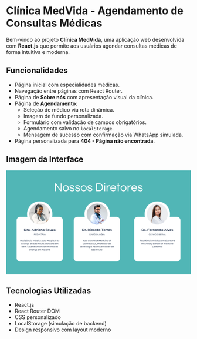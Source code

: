 # Clínica MedVida - Agendamento de Consultas Médicas

Bem-vindo ao projeto **Clínica MedVida**, uma aplicação web desenvolvida com **React.js** que permite aos usuários agendar consultas médicas de forma intuitiva e moderna.

## Funcionalidades

- Página inicial com especialidades médicas.
- Navegação entre páginas com React Router.
- Página de **Sobre nós** com apresentação visual da clínica.
- Página de **Agendamento**:
  - Seleção de médico via rota dinâmica.
  - Imagem de fundo personalizada.
  - Formulário com validação de campos obrigatórios.
  - Agendamento salvo no `localStorage`.
  - Mensagem de sucesso com confirmação via WhatsApp simulada.
- Página personalizada para **404 - Página não encontrada**.

## Imagem da Interface

![Clínica MedVida](./src/assets/images/SobreNos.png)

## Tecnologias Utilizadas

- React.js
- React Router DOM
- CSS personalizado
- LocalStorage (simulação de backend)
- Design responsivo com layout moderno
